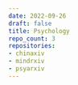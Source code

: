 ```yaml
---
date: 2022-09-26
draft: false
title: Psychology
repo_count: 3
repositories:
- chinaxiv
- mindrxiv
- psyarxiv
---
```



